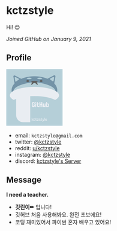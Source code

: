 # kctzstyle
Hi! 😊

_Joined GitHub on January 9, 2021_

## Profile
![Avatar](images/Avatar.png)
- email: `kctzstyle@gmail.com`
- twitter: [@kctzstyle](https://twitter.com/kctzstyle)
- reddit: [u/kctzstyle](https://www.reddit.com/user/kctzstyle)
- instagram: [@kctzstyle](https://www.instagram.com/kctzstyle)
- discord: [kctzstyle's Server](https://discord.gg/dfuEKfh9hS)

## Message

**I need a teacher.**

- **깃린이✏** 입니다!
- 깃허브 처음 사용해봐요. 완전 초보에요!
- 코딩 재미있어서 파이썬 혼자 배우고 있어요!

